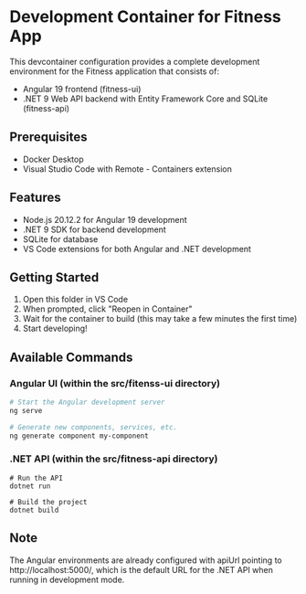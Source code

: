 # Development Container for Fitness App

This devcontainer configuration provides a complete development environment for the Fitness application that consists of:

- Angular 19 frontend (fitness-ui)
- .NET 9 Web API backend with Entity Framework Core and SQLite (fitness-api)

## Prerequisites

- Docker Desktop
- Visual Studio Code with Remote - Containers extension

## Features

- Node.js 20.12.2 for Angular 19 development
- .NET 9 SDK for backend development
- SQLite for database
- VS Code extensions for both Angular and .NET development

## Getting Started

1. Open this folder in VS Code
2. When prompted, click "Reopen in Container"
3. Wait for the container to build (this may take a few minutes the first time)
4. Start developing!

## Available Commands

### Angular UI (within the src/fitenss-ui directory)

```bash
# Start the Angular development server
ng serve

# Generate new components, services, etc.
ng generate component my-component
```

### .NET API (within the src/fitness-api directory)

```
# Run the API
dotnet run

# Build the project
dotnet build
```

## Note

The Angular environments are already configured with apiUrl pointing to http://localhost:5000/, which is the default URL for the .NET API when running in development mode.
